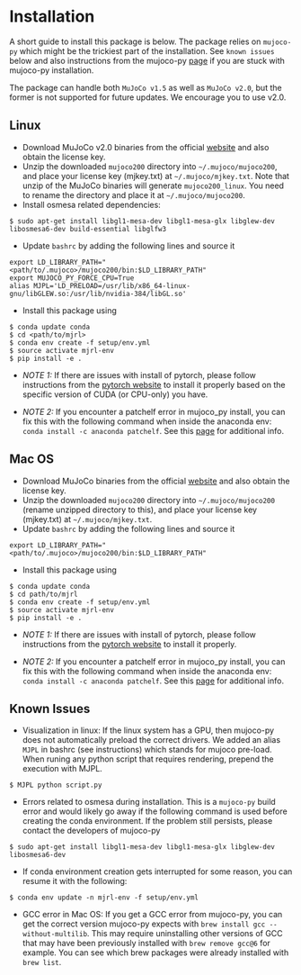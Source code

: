 # Installation

A short guide to install this package is below. The package relies on `mujoco-py` which might be the trickiest part of the installation. See `known issues` below and also instructions from the mujoco-py [page](https://github.com/openai/mujoco-py) if you are stuck with mujoco-py installation.

The package can handle both `MuJoCo v1.5` as well as `MuJoCo v2.0`, but the former is not supported for future updates. We encourage you to use v2.0.

## Linux

- Download MuJoCo v2.0 binaries from the official [website](https://roboti.us/download.html) and also obtain the license key.
- Unzip the downloaded `mujoco200` directory into `~/.mujoco/mujoco200`, and place your license key (mjkey.txt) at `~/.mujoco/mjkey.txt`. Note that unzip of the MuJoCo binaries will generate `mujoco200_linux`. You need to rename the directory and place it at `~/.mujoco/mujoco200`.
- Install osmesa related dependencies:
```
$ sudo apt-get install libgl1-mesa-dev libgl1-mesa-glx libglew-dev libosmesa6-dev build-essential libglfw3
```
- Update `bashrc` by adding the following lines and source it
```
export LD_LIBRARY_PATH="<path/to/.mujoco>/mujoco200/bin:$LD_LIBRARY_PATH"
export MUJOCO_PY_FORCE_CPU=True
alias MJPL='LD_PRELOAD=/usr/lib/x86_64-linux-gnu/libGLEW.so:/usr/lib/nvidia-384/libGL.so'
```
- Install this package using
```
$ conda update conda
$ cd <path/to/mjrl>
$ conda env create -f setup/env.yml
$ source activate mjrl-env
$ pip install -e .
```
- *NOTE 1:* If there are issues with install of pytorch, please follow instructions from the [pytorch website](https://pytorch.org/) to install it properly based on the specific version of CUDA (or CPU-only) you have.

- *NOTE 2:* If you encounter a patchelf error in mujoco_py install, you can fix this with the following command when inside the anaconda env: `conda install -c anaconda patchelf`. See this [page](https://github.com/openai/mujoco-py/issues/147) for additional info.

## Mac OS

- Download MuJoCo binaries from the official [website](http://www.mujoco.org/) and also obtain the license key.
- Unzip the downloaded `mujoco200` directory into `~/.mujoco/mujoco200` (rename unzipped directory to this), and place your license key (mjkey.txt) at `~/.mujoco/mjkey.txt`.
- Update `bashrc` by adding the following lines and source it
```
export LD_LIBRARY_PATH="<path/to/.mujoco>/mujoco200/bin:$LD_LIBRARY_PATH"
```
- Install this package using
```
$ conda update conda
$ cd path/to/mjrl
$ conda env create -f setup/env.yml
$ source activate mjrl-env
$ pip install -e .
```

- *NOTE 1:* If there are issues with install of pytorch, please follow instructions from the [pytorch website](https://pytorch.org/) to install it properly.

- *NOTE 2:* If you encounter a patchelf error in mujoco_py install, you can fix this with the following command when inside the anaconda env: `conda install -c anaconda patchelf`. See this [page](https://github.com/openai/mujoco-py/issues/147) for additional info.


## Known Issues

- Visualization in linux: If the linux system has a GPU, then mujoco-py does not automatically preload the correct drivers. We added an alias `MJPL` in bashrc (see instructions) which stands for mujoco pre-load. When runing any python script that requires rendering, prepend the execution with MJPL.
```
$ MJPL python script.py
```

- Errors related to osmesa during installation. This is a `mujoco-py` build error and would likely go away if the following command is used before creating the conda environment. If the problem still persists, please contact the developers of mujoco-py
```
$ sudo apt-get install libgl1-mesa-dev libgl1-mesa-glx libglew-dev libosmesa6-dev
```

- If conda environment creation gets interrupted for some reason, you can resume it with the following:
```
$ conda env update -n mjrl-env -f setup/env.yml
```

- GCC error in Mac OS: If you get a GCC error from mujoco-py, you can get the correct version mujoco-py expects with `brew install gcc --without-multilib`. This may require uninstalling other versions of GCC that may have been previously installed with `brew remove gcc@6` for example. You can see which brew packages were already installed with `brew list`.

